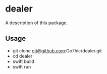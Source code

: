 # dealer

A description of this package.

## Usage

- git clone git@github.com:Go7hic/dealer.git
- cd dealer
- swift build
- swift run
